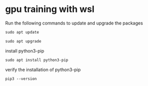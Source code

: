 # gpu training with wsl

Run the following commands to update and upgrade the packages
```diff
sudo apt update
```


```diff
sudo apt upgrade
```

install python3-pip 
```diff
sudo apt install python3-pip
```

verify the installation of python3-pip
```diff
pip3 --version
```


```diff

```


```diff

```


```diff

```


```diff

```
